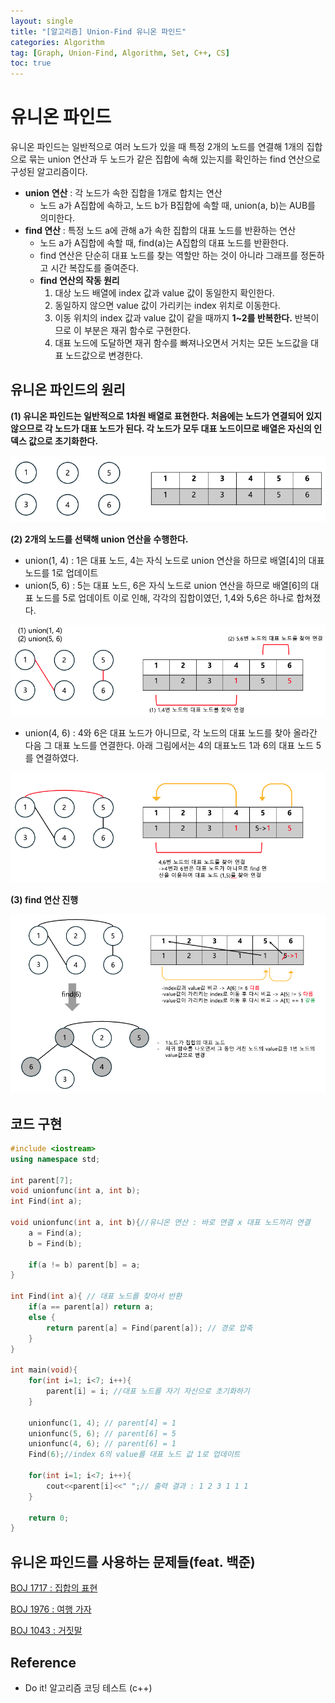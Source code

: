 ```yaml
---
layout: single
title: "[알고리즘] Union-Find 유니온 파인드"
categories: Algorithm
tag: [Graph, Union-Find, Algorithm, Set, C++, CS]
toc: true
---
```


# 유니온 파인드

유니온 파인드는 일반적으로 여러 노드가 있을 때 특정 2개의 노드를 연결해 1개의 집합으로 묶는 union 연산과 두 노드가 같은 집합에 속해 있는지를 확인하는 find 연산으로 구성된 알고리즘이다.

- **union 연산** : 각 노드가 속한 집합을 1개로 합치는 연산
    - 노드 a가 A집합에 속하고, 노드 b가 B집합에 속할 때, union(a, b)는 AUB를 의미한다.
- **find 연산** : 특정 노드 a에 관해 a가 속한 집합의 대표 노드를 반환하는 연산
    - 노드 a가 A집합에 속할 때, find(a)는 A집합의 대표 노드를 반환한다.
    - find 연산은 단순히 대표 노드를 찾는 역할만 하는 것이 아니라 그래프를 정돈하고 시간 복잡도를 줄여준다.
    - **find 연산의 작동 원리**
        1. 대상 노드 배열에 index 값과 value 값이 동일한지 확인한다.
        2. 동일하지 않으면 value 값이 가리키는 index 위치로 이동한다.
        3. 이동 위치의 index 값과 value 값이 같을 때까지 **1~2를 반복한다.** 반복이므로 이 부분은 재귀 함수로 구현한다.
        4. 대표 노드에 도달하면 재귀 함수를 빠져나오면서 거치는 모든 노드값을 대표 노드값으로 변경한다.

## 유니온 파인드의 원리

**(1) 유니온 파인드는 일반적으로 1차원 배열로 표현한다. 처음에는 노드가 연결되어 있지 않으므로 각 노드가 대표 노드가 된다. 각 노드가 모두 대표 노드이므로 배열은 자신의 인덱스 값으로 초기화한다.**

![Alt text](/assets/images/unionfind1.png)

**(2) 2개의 노드를 선택해 union 연산을 수행한다.**
- union(1, 4) : 1은 대표 노드, 4는 자식 노드로 union 연산을 하므로 배열[4]의 대표 노드를 1로 업데이트
- union(5, 6) : 5는 대표 노드, 6은 자식 노드로 union 연산을 하므로 배열[6]의 대표 노드를 5로 업데이트
이로 인해, 각각의 집합이였던, 1,4와 5,6은 하나로 합쳐졌다.

![Alt text](/assets/images/unionfind2.png)
    
- union(4, 6) : 4와 6은 대표 노드가 아니므로, 각 노드의 대표 노드를 찾아 올라간 다음 그 대표 노드를 연결한다. 아래 그림에서는 4의 대표노드 1과 6의 대표 노드 5를 연결하였다. 

![Alt text](/assets/images/unionfind3.png)

**(3) find 연산 진행**

![Alt text](/assets/images/unionfind4.png)

## 코드 구현

```cpp
#include <iostream>
using namespace std;

int parent[7];
void unionfunc(int a, int b);
int Find(int a);

void unionfunc(int a, int b){//유니온 연산 : 바로 연결 x 대표 노드끼리 연결
    a = Find(a);
    b = Find(b);

    if(a != b) parent[b] = a;
}

int Find(int a){ // 대표 노드를 찾아서 반환
    if(a == parent[a]) return a;
    else {
        return parent[a] = Find(parent[a]); // 경로 압축
    }
}

int main(void){
    for(int i=1; i<7; i++){
        parent[i] = i; //대표 노드를 자기 자신으로 초기화하기
    }

    unionfunc(1, 4); // parent[4] = 1
    unionfunc(5, 6); // parent[6] = 5
    unionfunc(4, 6); // parent[6] = 1
    Find(6);//index 6의 value를 대표 노드 값 1로 업데이트

    for(int i=1; i<7; i++){
        cout<<parent[i]<<" ";// 출력 결과 : 1 2 3 1 1 1
    }

    return 0;
}
```

## 유니온 파인드를 사용하는 문제들(feat. 백준)

[BOJ 1717 : 집합의 표현](https://www.acmicpc.net/problem/1717)

[BOJ 1976 : 여행 가자](https://www.acmicpc.net/problem/1976)

[BOJ 1043 : 거짓말](https://www.acmicpc.net/problem/1043)

## Reference
- Do it! 알고리즘 코딩 테스트 (c++) 
